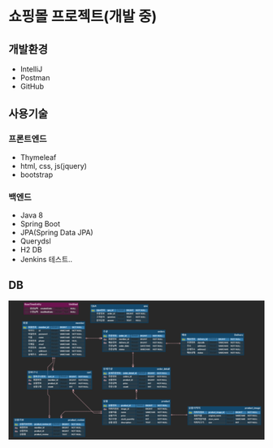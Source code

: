 쇼핑몰 프로젝트(개발 중)
===
개발환경
---
* IntelliJ
* Postman
* GitHub

사용기술
---
### 프론트엔드
* Thymeleaf
* html, css, js(jquery)
* bootstrap
### 백엔드
* Java 8
* Spring Boot
* JPA(Spring Data JPA)
* Querydsl
* H2 DB
* Jenkins 테스트..

DB
---
![ERD_20220709](https://github.com/shihaim/md-image/blob/main/ERD_20220709.png)

